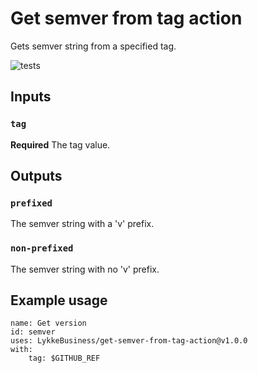 # Get semver from tag action

Gets semver string from a specified tag.

![tests](https://github.com/LykkeBusiness/get-semver-from-tag-action/workflows/tests/badge.svg)

## Inputs

### `tag`

**Required** The tag value.

## Outputs

### `prefixed`

The semver string with a 'v' prefix.

### `non-prefixed`

The semver string with no 'v' prefix.

## Example usage

```
name: Get version
id: semver
uses: LykkeBusiness/get-semver-from-tag-action@v1.0.0
with:
    tag: $GITHUB_REF
```